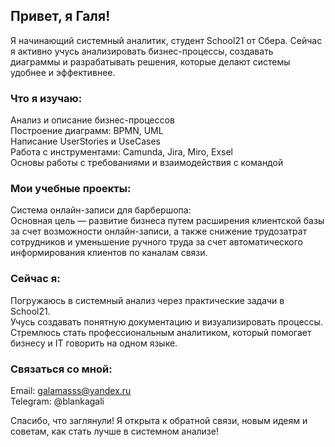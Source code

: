 ## Привет, я Галя! 
Я начинающий системный аналитик, студент School21 от Сбера. Сейчас я активно учусь анализировать бизнес-процессы, создавать диаграммы и разрабатывать решения, которые делают системы удобнее и эффективнее.

### Что я изучаю:
Анализ и описание бизнес-процессов \
Построение диаграмм: BPMN, UML \
Написание UserStories и UseCases \
Работа с инструментами: Camunda, Jira, Miro, Exsel \
Основы работы с требованиями и взаимодействия с командой 

### Мои учебные проекты:
Система онлайн-записи для барбершопа: \
Основная цель — развитие бизнеса путем расширения клиентской базы за счет возможности онлайн-записи, а также снижение трудозатрат сотрудников и уменьшение ручного труда за счет автоматического информирования клиентов по каналам связи. 


### Сейчас я:
Погружаюсь в системный анализ через практические задачи в School21. \
Учусь создавать понятную документацию и визуализировать процессы. \
Стремлюсь стать профессиональным аналитиком, который помогает бизнесу и IT говорить на одном языке. 

### Связаться со мной:
Email: galamasss@yandex.ru\
Telegram: @blankagali

Спасибо, что заглянули! Я открыта к обратной связи, новым идеям и советам, как стать лучше в системном анализе!
